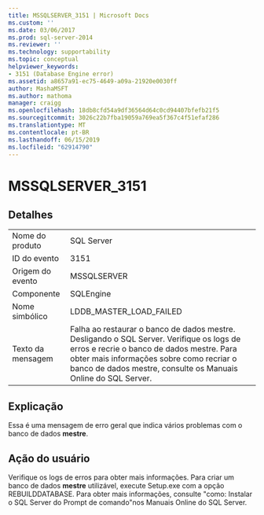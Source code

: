 ```yaml
---
title: MSSQLSERVER_3151 | Microsoft Docs
ms.custom: ''
ms.date: 03/06/2017
ms.prod: sql-server-2014
ms.reviewer: ''
ms.technology: supportability
ms.topic: conceptual
helpviewer_keywords:
- 3151 (Database Engine error)
ms.assetid: a8657a91-ec75-4649-a09a-21920e0030ff
author: MashaMSFT
ms.author: mathoma
manager: craigg
ms.openlocfilehash: 18db8cfd54a9df36564d64c0cd94407bfefb21f5
ms.sourcegitcommit: 3026c22b7fba19059a769ea5f367c4f51efaf286
ms.translationtype: MT
ms.contentlocale: pt-BR
ms.lasthandoff: 06/15/2019
ms.locfileid: "62914790"
---
```

# <a name="mssqlserver3151"></a>MSSQLSERVER_3151
    
## <a name="details"></a>Detalhes  
  
|||  
|-|-|  
|Nome do produto|SQL Server|  
|ID do evento|3151|  
|Origem do evento|MSSQLSERVER|  
|Componente|SQLEngine|  
|Nome simbólico|LDDB_MASTER_LOAD_FAILED|  
|Texto da mensagem|Falha ao restaurar o banco de dados mestre. Desligando o SQL Server. Verifique os logs de erros e recrie o banco de dados mestre. Para obter mais informações sobre como recriar o banco de dados mestre, consulte os Manuais Online do SQL Server.|  
  
## <a name="explanation"></a>Explicação  
 Essa é uma mensagem de erro geral que indica vários problemas com o banco de dados **mestre**.  
  
## <a name="user-action"></a>Ação do usuário  
 Verifique os logs de erros para obter mais informações. Para criar um banco de dados **mestre** utilizável, execute Setup.exe com a opção REBUILDDATABASE. Para obter mais informações, consulte "como: Instalar o SQL Server do Prompt de comando"nos Manuais Online do SQL Server.  
  
  
